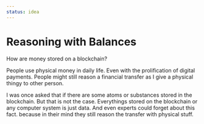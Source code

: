 ```yaml
---
status: idea
---
```


# Reasoning with Balances


How are money stored on a blockchain?

People use physical money in daily life. Even with the prolification of digital payments. People might still reason a financial transfer as I give a physical thingy to other person.

I was once asked that if there are some atoms or substances stored in the blockchain. But that is not the case.
Everythings stored on the blockchain or any computer system is just data. And even experts could forget about this fact. because in their mind they still reason the transfer with physical stuff.



